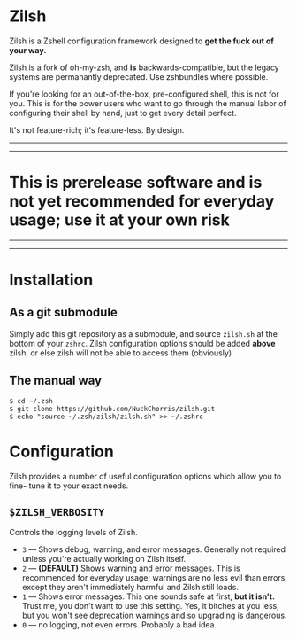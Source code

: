 # Zilsh
Zilsh is a Zshell configuration framework designed to **get the fuck out of your
way.**


Zilsh is a fork of oh-my-zsh, and **is** backwards-compatible, but the legacy
systems are permanantly deprecated.  Use zshbundles where possible.

If you're looking for an out-of-the-box, pre-configured shell, this is not for
you.  This is for the power users who want to go through the manual labor of
configuring their shell by hand, just to get every detail perfect.

It's not feature-rich; it's feature-less.  By design.

-----
-----

# This is prerelease software and is not yet recommended for everyday usage; use it at your own risk

-----
-----

# Installation
## As a git submodule
Simply add this git repository as a submodule, and source `zilsh.sh` at the
bottom of your `zshrc`. Zilsh configuration options should be added **above**
zilsh, or else zilsh will not be able to access them (obviously)

## The manual way

	$ cd ~/.zsh
	$ git clone https://github.com/NuckChorris/zilsh.git
	$ echo "source ~/.zsh/zilsh/zilsh.sh" >> ~/.zshrc

# Configuration
Zilsh provides a number of useful configuration options which allow you to fine-
tune it to your exact needs.

## `$ZILSH_VERBOSITY`
Controls the logging levels of Zilsh.
 * `3` — Shows debug, warning, and error messages.  Generally not required
 unless you're actually working on Zilsh itself.
 * `2` — **(DEFAULT)** Shows warning and error messages. This is recommended for
 everyday usage; warnings are no less evil than errors, except they aren't
 immediately harmful and Zilsh still loads.
 * `1` — Shows error messages.  This one sounds safe at first, **but it isn't.**
 Trust me, you don't want to use this setting.  Yes, it bitches at you less, but
 you won't see deprecation warnings and so upgrading is dangerous.
 * `0` — no logging, not even errors.  Probably a bad idea.

